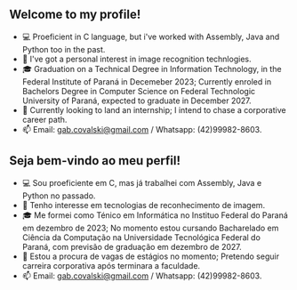 Welcome to my profile!
-
- 💻 Proeficient in C language, but i've worked with Assembly, Java and Python too in the past.
- 💾 I've got a personal interest in image recognition technlogies.
- 🎓 Graduation on a Technical Degree in Information Technology, in the Federal Institute of Paraná in Decemeber 2023; Currently enroled in Bachelors Degree in Computer Science on Federal Technologic University of Paraná, expected to graduate in December 2027.
- 👜 Currently looking to land an internship; I intend to chase a corporative career path.
- 📫 Email: gab.covalski@gmail.com / Whatsapp: (42)99982-8603.
  
Seja bem-vindo ao meu perfil!
-
- 💻 Sou proeficiente em C, mas já trabalhei com Assembly, Java e Python no passado.
- 💾 Tenho interesse em tecnologias de reconhecimento de imagem.
- 🎓 Me formei como Ténico em Informática no Instituo Federal do Paraná em dezembro de 2023; No momento estou cursando Bacharelado em Ciência da Computação na Universidade Tecnológica Federal do Paraná, com previsão de graduação em dezembro de 2027.
- 👜 Estou a procura de vagas de estágios no momento; Pretendo seguir carreira corporativa após terminara a faculdade.
- 📫 Email: gab.covalski@gmail.com / Whatsapp: (42)99982-8603.
